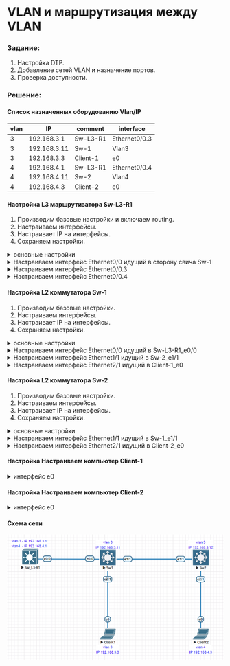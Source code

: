 
# VLAN и маршрутизация между VLAN

###  Задание:
1. Настройка DTP.
2. Добавление сетей VLAN и назначение портов.
3. Проверка доступности.

###  Решение:

#### Список назначенных оборудованию Vlan/IP
 |vlan| IP| comment|interface|
 |----|------|--------|-------|
 |  3 | 192.168.3.1 |Sw-L3-R1|Ethernet0/0.3|
 |  3 | 192.168.3.11 |Sw-1|Vlan3|
 |  3 | 192.168.3.3 |Client-1|e0|
 |  4 | 192.168.4.1 |Sw-L3-R1|Ethernet0/0.4|
 |  4 | 192.168.4.11 |Sw-2|Vlan4|
 |  4 | 192.168.4.3 |Client-2|e0|

#### Настройка L3 маршрутизатора Sw-L3-R1
 1. Производим базовые настройки и включаем routing.
 2. Настраиваем интерфейсы.
 3. Настраивает IP на интерфейсы.
 3. Сохраняем настройки.

<details>
  <summary>основные настройки</summary>

```
hostname Sw-L3-R1
no ip domain lookup
ip routing
end
```
</details>

<details>
  <summary>Настраиваем интерфейс Ethernet0/0 идущий в сторону свича Sw-1</summary>

```
interface Ethernet0/0
description Sw-1_e0/0
no ip address
no shutdown
```
</details>
<details>
  <summary>Настраиваем интерфейс Ethernet0/0.3</summary>

```
interface Ethernet0/0.3
 description vlan3
 encapsulation dot1Q 3
 ip address 192.168.3.1 255.255.255.0
 no shutdown
```
</details>
<details>
  <summary>Настраиваем интерфейс Ethernet0/0.4</summary>

```
interface Ethernet0/0.4
 description vlan4
 encapsulation dot1Q 4
 ip address 192.168.4.1 255.255.255.0
 no shutdown
 end
 wr
```
</details>

#### Настройка L2 коммутатора Sw-1

1. Производим базовые настройки.
2. Настраиваем интерфейсы.
3. Настраивает IP на интерфейсы.
3. Сохраняем настройки.


<details>
  <summary>основные настройки</summary>

```
conf t
hostname Sw1
vlan 3
vlan 4
exit
interface Vlan3
 ip address 192.168.3.11 255.255.255.0
 no shutdown
exit
ip route 0.0.0.0 0.0.0.0 192.168.3.1
```
</details>
<details>
  <summary>Настраиваем интерфейс Ethernet0/0 идущий в Sw-L3-R1_e0/0</summary>

```
switchport trunk allowed vlan 3,4
switchport trunk encapsulation dot1q
switchport mode trunk
switchport nonegotiate
no shutdown
```
</details>
<details>
  <summary>Настраиваем интерфейс Ethernet1/1 идущий в Sw-2_e1/1</summary>

```
switchport trunk allowed vlan 3,4
switchport trunk encapsulation dot1q
switchport mode trunk
switchport nonegotiate
no shutdown
```
</details>
<details>
  <summary>Настраиваем интерфейс Ethernet2/1 идущий в Client-1_e0</summary>

```
description Clent1
switchport access vlan 3
switchport mode access
no shutdown
end
wr
```
</details>

#### Настройка L2 коммутатора Sw-2

1. Производим базовые настройки.
2. Настраиваем интерфейсы.
3. Настраивает IP на интерфейсы.
3. Сохраняем настройки.


<details>
  <summary>основные настройки</summary>

```
conf t
hostname Sw2
vlan 3
vlan 4
exit
interface Vlan3
 ip address 192.168.3.12 255.255.255.0
 no shutdown
exit
ip route 0.0.0.0 0.0.0.0 192.168.3.1
```
</details>
<details>
  <summary>Настраиваем интерфейс Ethernet1/1 идущий в Sw-1_e1/1</summary>

```
switchport trunk allowed vlan 3,4
switchport trunk encapsulation dot1q
switchport mode trunk
switchport nonegotiate
no shutdown
```
</details>
<details>
  <summary>Настраиваем интерфейс Ethernet2/1 идущий в Client-2_e0</summary>

```
description Clent2
switchport access vlan 4
switchport mode access
no shutdown
end
wr
```
</details>

#### Настройка Настраиваем компьютер Client-1

<details>
  <summary>интерфейс e0</summary>

```
Прописываем IP адрес 192.168.3.3 основной шлюз 192.168.3.1
```
</details>

#### Настройка Настраиваем компьютер Client-2
<details>
  <summary>интерфейс e0</summary>

```
Прописываем IP адрес 192.168.4.3 основной шлюз 192.168.4.1
```
</details>

#### Схема сети

![alt-текст](/lab-1/lab-1.png "Схема lab-1")
